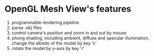 # OpenGL Mesh View's features
1. programmable rendering pipeline
2. parse .obj files
3. control camera's position and zoom in and out by mouse
4. phong shading, including ambient, diffuse and specular illumination, change the albedo of the model by key 'c'
5. rotate the model by y-axis by key 'r'
